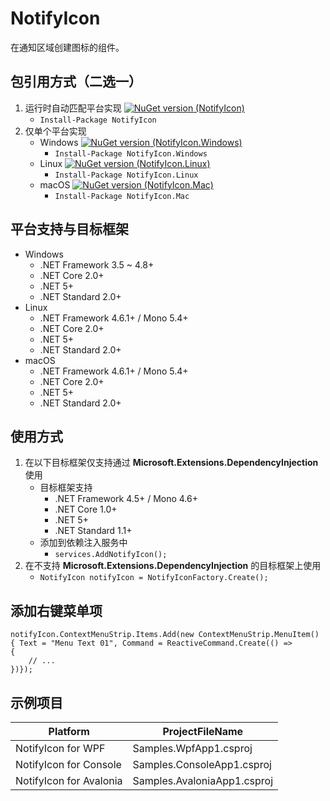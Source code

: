 # NotifyIcon
在通知区域创建图标的组件。

## 包引用方式（二选一）
1. 运行时自动匹配平台实现 [![NuGet version (NotifyIcon)](https://img.shields.io/nuget/v/NotifyIcon.svg)](https://www.nuget.org/packages/NotifyIcon/)
    - ```Install-Package NotifyIcon```
2. 仅单个平台实现
    - Windows [![NuGet version (NotifyIcon.Windows)](https://img.shields.io/nuget/v/NotifyIcon.Windows.svg)](https://www.nuget.org/packages/NotifyIcon.Windows/)
        - ```Install-Package NotifyIcon.Windows```
    - Linux [![NuGet version (NotifyIcon.Linux)](https://img.shields.io/nuget/v/NotifyIcon.Linux.svg)](https://www.nuget.org/packages/NotifyIcon.Linux/)
        - ```Install-Package NotifyIcon.Linux```
    - macOS [![NuGet version (NotifyIcon.Mac)](https://img.shields.io/nuget/v/NotifyIcon.Mac.svg)](https://www.nuget.org/packages/NotifyIcon.Mac/)
        - ```Install-Package NotifyIcon.Mac```

## 平台支持与目标框架
- Windows
    - .NET Framework 3.5 ~ 4.8+
    - .NET Core 2.0+
    - .NET 5+
    - .NET Standard 2.0+
- Linux
    - .NET Framework 4.6.1+ / Mono 5.4+
    - .NET Core 2.0+
    - .NET 5+
    - .NET Standard 2.0+
- macOS
    - .NET Framework 4.6.1+ / Mono 5.4+
    - .NET Core 2.0+
    - .NET 5+
    - .NET Standard 2.0+

## 使用方式
1. 在以下目标框架仅支持通过 **Microsoft.Extensions.DependencyInjection** 使用
    - 目标框架支持
        - .NET Framework 4.5+ / Mono 4.6+
        - .NET Core 1.0+
        - .NET 5+
        - .NET Standard 1.1+
    - 添加到依赖注入服务中
        - ```services.AddNotifyIcon();```
2. 在不支持 **Microsoft.Extensions.DependencyInjection** 的目标框架上使用
    - ```NotifyIcon notifyIcon = NotifyIconFactory.Create();```

## 添加右键菜单项
```
notifyIcon.ContextMenuStrip.Items.Add(new ContextMenuStrip.MenuItem() { Text = "Menu Text 01", Command = ReactiveCommand.Create(() =>
{
    // ...
})});
```

## 示例项目
| Platform                    | ProjectFileName                     |
| --------------------------- | ----------------------------------- |
| NotifyIcon for WPF          | Samples.WpfApp1.csproj              |
| NotifyIcon for Console      | Samples.ConsoleApp1.csproj          |
| NotifyIcon for Avalonia     | Samples.AvaloniaApp1.csproj         |
